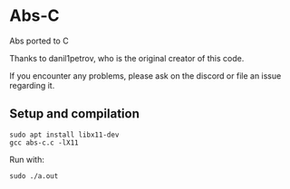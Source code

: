 # Abs-C
Abs ported to C

Thanks to danil1petrov, who is the original creator of this code.

If you encounter any problems, please ask on the discord or file an issue regarding it.

## Setup and compilation
```
sudo apt install libx11-dev
gcc abs-c.c -lX11
```
Run with:
```
sudo ./a.out
```

